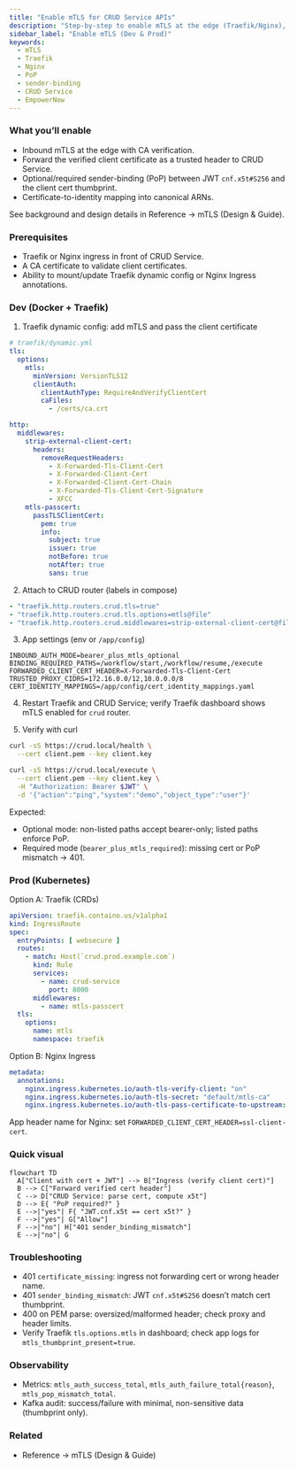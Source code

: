 ```yaml
---
title: "Enable mTLS for CRUD Service APIs"
description: "Step-by-step to enable mTLS at the edge (Traefik/Nginx), forward the verified client certificate, enforce PoP binding, and verify end-to-end."
sidebar_label: "Enable mTLS (Dev & Prod)"
keywords:
  - mTLS
  - Traefik
  - Nginx
  - PoP
  - sender-binding
  - CRUD Service
  - EmpowerNow
---
```


### What you’ll enable

- Inbound mTLS at the edge with CA verification.
- Forward the verified client certificate as a trusted header to CRUD Service.
- Optional/required sender-binding (PoP) between JWT `cnf.x5t#S256` and the client cert thumbprint.
- Certificate-to-identity mapping into canonical ARNs.

See background and design details in Reference → mTLS (Design & Guide).

### Prerequisites

- Traefik or Nginx ingress in front of CRUD Service.
- A CA certificate to validate client certificates.
- Ability to mount/update Traefik dynamic config or Nginx Ingress annotations.

### Dev (Docker + Traefik)

1) Traefik dynamic config: add mTLS and pass the client certificate

```yaml
# traefik/dynamic.yml
tls:
  options:
    mtls:
      minVersion: VersionTLS12
      clientAuth:
        clientAuthType: RequireAndVerifyClientCert
        caFiles:
          - /certs/ca.crt

http:
  middlewares:
    strip-external-client-cert:
      headers:
        removeRequestHeaders:
          - X-Forwarded-Tls-Client-Cert
          - X-Forwarded-Client-Cert
          - X-Forwarded-Client-Cert-Chain
          - X-Forwarded-Tls-Client-Cert-Signature
          - XFCC
    mtls-passcert:
      passTLSClientCert:
        pem: true
        info:
          subject: true
          issuer: true
          notBefore: true
          notAfter: true
          sans: true
```

2) Attach to CRUD router (labels in compose)

```yaml
- "traefik.http.routers.crud.tls=true"
- "traefik.http.routers.crud.tls.options=mtls@file"
- "traefik.http.routers.crud.middlewares=strip-external-client-cert@file,mtls-passcert@file,security-headers@file,rate-limit@file"
```

3) App settings (env or `/app/config`)

```env
INBOUND_AUTH_MODE=bearer_plus_mtls_optional
BINDING_REQUIRED_PATHS=/workflow/start,/workflow/resume,/execute
FORWARDED_CLIENT_CERT_HEADER=X-Forwarded-Tls-Client-Cert
TRUSTED_PROXY_CIDRS=172.16.0.0/12,10.0.0.0/8
CERT_IDENTITY_MAPPINGS=/app/config/cert_identity_mappings.yaml
```

4) Restart Traefik and CRUD Service; verify Traefik dashboard shows mTLS enabled for `crud` router.

5) Verify with curl

```bash
curl -sS https://crud.local/health \
  --cert client.pem --key client.key

curl -sS https://crud.local/execute \
  --cert client.pem --key client.key \
  -H "Authorization: Bearer $JWT" \
  -d '{"action":"ping","system":"demo","object_type":"user"}'
```

Expected:
- Optional mode: non-listed paths accept bearer-only; listed paths enforce PoP.
- Required mode (`bearer_plus_mtls_required`): missing cert or PoP mismatch → 401.

### Prod (Kubernetes)

Option A: Traefik (CRDs)

```yaml
apiVersion: traefik.containo.us/v1alpha1
kind: IngressRoute
spec:
  entryPoints: [ websecure ]
  routes:
    - match: Host(`crud.prod.example.com`)
      kind: Rule
      services:
        - name: crud-service
          port: 8000
      middlewares:
        - name: mtls-passcert
  tls:
    options:
      name: mtls
      namespace: traefik
```

Option B: Nginx Ingress

```yaml
metadata:
  annotations:
    nginx.ingress.kubernetes.io/auth-tls-verify-client: "on"
    nginx.ingress.kubernetes.io/auth-tls-secret: "default/mtls-ca"
    nginx.ingress.kubernetes.io/auth-tls-pass-certificate-to-upstream: "true"
```

App header name for Nginx: set `FORWARDED_CLIENT_CERT_HEADER=ssl-client-cert`.

### Quick visual

```mermaid
flowchart TD
  A["Client with cert + JWT"] --> B["Ingress (verify client cert)"]
  B --> C["Forward verified cert header"]
  C --> D["CRUD Service: parse cert, compute x5t"]
  D --> E{ "PoP required?" }
  E -->|"yes"| F{ "JWT.cnf.x5t == cert x5t?" }
  F -->|"yes"| G["Allow"]
  F -->|"no"| H["401 sender_binding_mismatch"]
  E -->|"no"| G
```

### Troubleshooting

- 401 `certificate_missing`: ingress not forwarding cert or wrong header name.
- 401 `sender_binding_mismatch`: JWT `cnf.x5t#S256` doesn’t match cert thumbprint.
- 400 on PEM parse: oversized/malformed header; check proxy and header limits.
- Verify Traefik `tls.options.mtls` in dashboard; check app logs for `mtls_thumbprint_present=true`.

### Observability

- Metrics: `mtls_auth_success_total`, `mtls_auth_failure_total{reason}`, `mtls_pop_mismatch_total`.
- Kafka audit: success/failure with minimal, non-sensitive data (thumbprint only).

### Related

- Reference → mTLS (Design & Guide)


